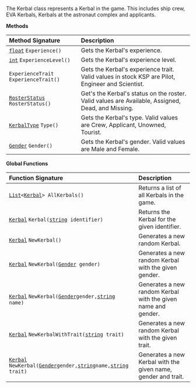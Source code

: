 The Kerbal class represents a Kerbal in the game.  This includes ship crew, EVA Kerbals, Kerbals at the astronaut complex and applicants.

**Methods**

| Method Signature | Description |
| :--- | :--- |
| [`float`](Numeric-Type) `Experience()` | Gets the Kerbal's experience. |
| [`int`](Numeric-Type) `ExperienceLevel()` | Gets the Kerbal's experience level. |
| `ExperienceTrait ExperienceTrait()` | Gets the Kerbal's experience trait.  Valid values in stock KSP are Pilot, Engineer and Scientist. |
| [`RosterStatus`](Enumeration-Type) `RosterStatus()` | Get's the Kerbal's status on the roster.  Valid values are Available, Assigned, Dead, and Missing. |
| [`KerbalType`](Enumeration-Type) `Type()` | Gets the Kerbal's type.  Valid values are Crew, Applicant, Unowned, Tourist. |
| [`Gender`](Enumeration-Type) `Gender()` | Gets the Kerbal's gender.  Valid values are Male and Female. |

**Global Functions**

| Function Signature| Description |
| :--- | :--- |
| [`List`](List-Type)`<`[`Kerbal`](Kerbal-Type)`> AllKerbals()` | Returns a list of all Kerbals in the game. |
| [`Kerbal`](Kerbal-Type) `Kerbal(`[`string`](String-Type)` identifier)` | Returns the Kerbal for the given identifier. |
| [`Kerbal`](Kerbal-Type) `NewKerbal()` | Generates a new random Kerbal. |
| [`Kerbal`](Kerbal-Type) `NewKerbal(`[`Gender`](Enumeration-Type)` gender)` | Generates a new random Kerbal with the given gender. |
| [`Kerbal`](Kerbal-Type) `NewKerbal(`[`Gender`](Enumeration-Type)` gender, `[`string`](String-Type)` name)` | Generates a new random Kerbal with the given name and gender. |
| [`Kerbal`](Kerbal-Type) `NewKerbalWithTrait(`[`string`](String-Type)` trait)` | Generates a new random Kerbal with the given trait. |
| [`Kerbal`](Kerbal-Type) `NewKerbal(`[`Gender`](Enumeration-Type)` gender, `[`string`](String-Type)` name, `[`string`](String-Type)` trait)` | Generates a new Kerbal with the given name, gender and trait. |
